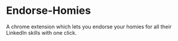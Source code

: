 # Endorse-Homies
A chrome extension which lets you endorse your homies for all their LinkedIn skills with one click.
